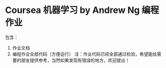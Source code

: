 # Coursea 机器学习 by Andrew Ng 编程作业
包含：
  1. 作业文档
  2. 编程作业全部代码（方便运行）
注：作业代码已经全部通过检验，希望能给需要的朋友提供参考，当然如果发现有错误的地方，欢迎提出！
